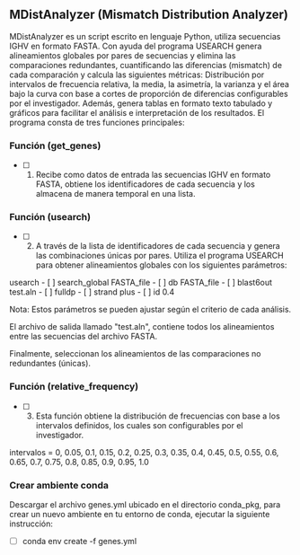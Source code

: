 ## MDistAnalyzer (Mismatch Distribution Analyzer)

MDistAnalyzer es un script escrito en lenguaje Python, utiliza secuencias IGHV en formato FASTA. Con ayuda del programa USEARCH genera alineamientos globales por pares de secuencias 
y elimina las comparaciones redundantes, cuantificando las diferencias (mismatch) de cada comparación y calcula las siguientes métricas: Distribución por intervalos de frecuencia relativa, la media, la asimetría, la varianza y el área bajo la curva con base a cortes de proporción de diferencias configurables por el investigador. Además, genera tablas en formato texto tabulado y gráficos para facilitar el análisis e interpretación de los resultados. El programa consta de tres funciones principales:


### Función (get_genes)

- [ ] 1. Recibe como datos de entrada las secuencias IGHV en formato FASTA, obtiene los identificadores de cada secuencia y los almacena de manera temporal en una lista.

### Función (usearch)

- [ ] 2. A través de la lista de identificadores de cada secuencia y genera las combinaciones únicas por pares. Utiliza el programa USEARCH para obtener alineamientos globales con los siguientes parámetros:

usearch 
    - [ ] search_global FASTA_file 
    - [ ] db FASTA_file
    - [ ] blast6out test.aln 
    - [ ] fulldp 
    - [ ] strand plus 
    - [ ] id 0.4

Nota: Estos parámetros se pueden ajustar según el criterio de cada análisis.

El archivo de salida llamado "test.aln", contiene todos los alineamientos entre las secuencias del archivo FASTA. 

Finalmente, seleccionan los alineamientos de las comparaciones no redundantes (únicas).

### Función (relative_frequency)

- [ ] 3. Esta función obtiene la distribución de frecuencias con base a los intervalos definidos, los cuales son configurables por el investigador.

intervalos = 0, 0.05, 0.1, 0.15, 0.2, 0.25, 0.3, 0.35, 0.4, 0.45, 0.5, 0.55, 0.6, 0.65, 0.7, 0.75, 0.8, 0.85, 0.9, 0.95, 1.0

### Crear ambiente conda

Descargar el archivo genes.yml ubicado en el directorio conda_pkg, para crear un nuevo ambiente en tu entorno de conda, ejecutar la siguiente instrucción:

- [ ] conda env create -f genes.yml